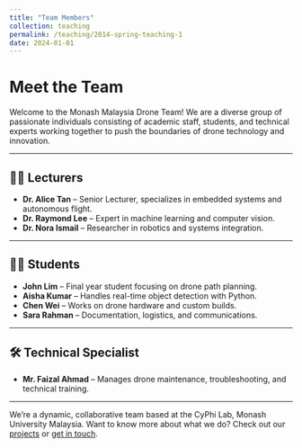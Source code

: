 ```yaml
---
title: "Team Members"
collection: teaching
permalink: /teaching/2014-spring-teaching-1
date: 2024-01-01
---
```


# Meet the Team

Welcome to the Monash Malaysia Drone Team! We are a diverse group of passionate individuals consisting of academic staff, students, and technical experts working together to push the boundaries of drone technology and innovation.

---

## 👩‍🏫 Lecturers

- **Dr. Alice Tan** – Senior Lecturer, specializes in embedded systems and autonomous flight.
- **Dr. Raymond Lee** – Expert in machine learning and computer vision.
- **Dr. Nora Ismail** – Researcher in robotics and systems integration.

---

## 👨‍🎓 Students

- **John Lim** – Final year student focusing on drone path planning.
- **Aisha Kumar** – Handles real-time object detection with Python.
- **Chen Wei** – Works on drone hardware and custom builds.
- **Sara Rahman** – Documentation, logistics, and communications.

---

## 🛠️ Technical Specialist

- **Mr. Faizal Ahmad** – Manages drone maintenance, troubleshooting, and technical training.

---

We’re a dynamic, collaborative team based at the CyPhi Lab, Monash University Malaysia. Want to know more about what we do? Check out our [projects](/portfolio) or [get in touch](/contact).
